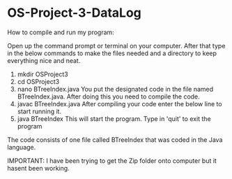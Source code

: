 # OS-Project-3-DataLog

How to compile and run my program:

Open up the command prompt or terminal on your computer. After that type in the below commands to make the files needed and a directory to keep everything nice and neat.
1. mkdir OSProject3
2. cd OSProject3
3. nano BTreeIndex.java
You put the designated code in the file named BTreeIndex.java. After doing this you need to compile the code. 
1. javac BTreeIndex.java
After compiling your code enter the below line to start running it.
1. java BTreeIndex
This will start the program.
Type in 'quit' to exit the program 

The code consists of one file called BTreeIndex that was coded in the Java language.


IMPORTANT:
I have been trying to get the Zip folder onto computer but it hasent been working. 
